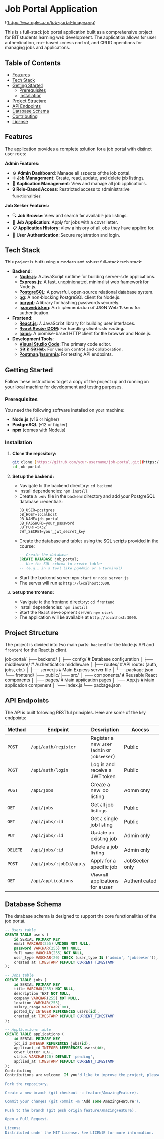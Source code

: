 # Job Portal Application

!(https://example.com/job-portal-image.png)

This is a full-stack job portal application built as a comprehensive project for BIT students learning web development. The application allows for user authentication, role-based access control, and CRUD operations for managing jobs and applications.

## Table of Contents

- [Features](#features)
- [Tech Stack](#tech-stack)
- [Getting Started](#getting-started)
  - [Prerequisites](#prerequisites)
  - [Installation](#installation)
- [Project Structure](#project-structure)
- [API Endpoints](#api-endpoints)
- [Database Schema](#database-schema)
- [Contributing](#contributing)
- [License](#license)

## Features

The application provides a complete solution for a job portal with distinct user roles:

**Admin Features:**
- ⚙️ **Admin Dashboard**: Manage all aspects of the job portal.
- ➕ **Job Management**: Create, read, update, and delete job listings.
- 📄 **Application Management**: View and manage all job applications.
- 🔒 **Role-Based Access**: Restricted access to administrative functionalities.

**Job Seeker Features:**
- 🔍 **Job Browse**: View and search for available job listings.
- 📝 **Job Application**: Apply for jobs with a cover letter.
- 📋 **Application History**: View a history of all jobs they have applied for.
- 👤 **User Authentication**: Secure registration and login.

## Tech Stack

This project is built using a modern and robust full-stack tech stack:

-   **Backend**:
    -   [**Node.js**](https://nodejs.org/en/): A JavaScript runtime for building server-side applications.
    -   [**Express.js**](https://expressjs.com/): A fast, unopinionated, minimalist web framework for Node.js.
    -   [**PostgreSQL**](https://www.postgresql.org/): A powerful, open-source relational database system.
    -   [**pg**](https://www.npmjs.com/package/pg): A non-blocking PostgreSQL client for Node.js.
    -   [**bcrypt**](https://www.npmjs.com/package/bcrypt): A library for hashing passwords securely.
    -   [**jsonwebtoken**](https://www.npmjs.com/package/jsonwebtoken): An implementation of JSON Web Tokens for authentication.
-   **Frontend**:
    -   [**React.js**](https://reactjs.org/): A JavaScript library for building user interfaces.
    -   [**React Router DOM**](https://reactrouter.com/web/guides/quick-start): For handling client-side routing.
    -   [**axios**](https://axios-http.com/docs/intro): A promise-based HTTP client for the browser and Node.js.
-   **Development Tools**:
    -   [**Visual Studio Code**](https://code.visualstudio.com/): The primary code editor.
    -   [**Git & GitHub**](https://github.com/): For version control and collaboration.
    -   [**Postman**](https://www.postman.com/)/[**Insomnia**](https://insomnia.rest/): For testing API endpoints.

## Getting Started

Follow these instructions to get a copy of the project up and running on your local machine for development and testing purposes.

### Prerequisites

You need the following software installed on your machine:
-   **Node.js** (v16 or higher)
-   **PostgreSQL** (v12 or higher)
-   **npm** (comes with Node.js)

### Installation

1.  **Clone the repository:**
    ```bash
    git clone [https://github.com/your-username/job-portal.git](https://github.com/your-username/job-portal.git)
    cd job-portal
    ```

2.  **Set up the backend:**
    -   Navigate to the backend directory: `cd backend`
    -   Install dependencies: `npm install`
    -   Create a `.env` file in the `backend` directory and add your PostgreSQL database credentials:
        ```env
        DB_USER=postgres
        DB_HOST=localhost
        DB_NAME=job_portal
        DB_PASSWORD=your_password
        DB_PORT=5432
        JWT_SECRET=your_jwt_secret_key
        ```
    -   Create the database and tables using the SQL scripts provided in the course:
        ```sql
        -- Create the database
        CREATE DATABASE job_portal;
        -- Use the SQL schema to create tables
        -- (e.g., in a tool like pgAdmin or a terminal)
        ```
    -   Start the backend server: `npm start` or `node server.js`
    -   The server will run at `http://localhost:5000`.

3.  **Set up the frontend:**
    -   Navigate to the frontend directory: `cd frontend`
    -   Install dependencies: `npm install`
    -   Start the React development server: `npm start`
    -   The application will be available at `http://localhost:3000`.

## Project Structure

The project is divided into two main parts: `backend` for the Node.js API and `frontend` for the React.js client.

job-portal/
├── backend/
│   ├── config/              # Database configuration
│   ├── middleware/          # Authentication middleware
│   ├── routes/              # API routes (auth, jobs, etc.)
│   ├── server.js            # Main Express server file
│   └── package.json
└── frontend/
├── public/
├── src/
│   ├── components/      # Reusable React components
│   ├── pages/           # Main application pages
│   ├── App.js           # Main application component
│   └── index.js
└── package.json


## API Endpoints

The API is built following RESTful principles. Here are some of the key endpoints:

| Method   | Endpoint                     | Description                                      | Access       |
| -------- | ---------------------------- | ------------------------------------------------ | ------------ |
| `POST`   | `/api/auth/register`         | Register a new user (`admin` or `jobseeker`)     | Public       |
| `POST`   | `/api/auth/login`            | Log in and receive a JWT token                   | Public       |
| `POST`   | `/api/jobs`                  | Create a new job listing                         | Admin only   |
| `GET`    | `/api/jobs`                  | Get all job listings                             | Public       |
| `GET`    | `/api/jobs/:id`              | Get a single job listing                         | Public       |
| `PUT`    | `/api/jobs/:id`              | Update an existing job                           | Admin only   |
| `DELETE` | `/api/jobs/:id`              | Delete a job listing                             | Admin only   |
| `POST`   | `/api/jobs/:jobId/apply`     | Apply for a specific job                         | JobSeeker only |
| `GET`    | `/api/applications`          | View all applications for a user                 | Authenticated|

## Database Schema

The database schema is designed to support the core functionalities of the job portal.

```sql
-- Users table
CREATE TABLE users (
    id SERIAL PRIMARY KEY,
    email VARCHAR(255) UNIQUE NOT NULL,
    password VARCHAR(255) NOT NULL,
    full_name VARCHAR(255) NOT NULL,
    user_type VARCHAR(20) CHECK (user_type IN ('admin', 'jobseeker')),
    created_at TIMESTAMP DEFAULT CURRENT_TIMESTAMP
);

-- Jobs table
CREATE TABLE jobs (
    id SERIAL PRIMARY KEY,
    title VARCHAR(255) NOT NULL,
    description TEXT NOT NULL,
    company VARCHAR(255) NOT NULL,
    location VARCHAR(255),
    salary_range VARCHAR(100),
    posted_by INTEGER REFERENCES users(id),
    created_at TIMESTAMP DEFAULT CURRENT_TIMESTAMP
);

-- Applications table
CREATE TABLE applications (
    id SERIAL PRIMARY KEY,
    job_id INTEGER REFERENCES jobs(id),
    applicant_id INTEGER REFERENCES users(id),
    cover_letter TEXT,
    status VARCHAR(20) DEFAULT 'pending',
    applied_at TIMESTAMP DEFAULT CURRENT_TIMESTAMP
);
Contributing
Contributions are welcome! If you'd like to improve the project, please follow these steps:

Fork the repository.

Create a new branch (git checkout -b feature/AmazingFeature).

Commit your changes (git commit -m 'Add some AmazingFeature').

Push to the branch (git push origin feature/AmazingFeature).

Open a Pull Request.

License
Distributed under the MIT License. See LICENSE for more information.
